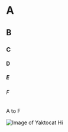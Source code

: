 # A
## B
### C
#### D
##### E
###### F
A to F

![Image of Yaktocat](https://octodex.github.com/images/yaktocat.png)
Hi

